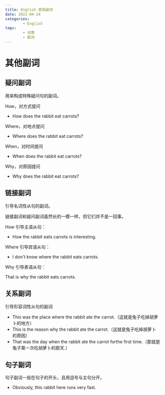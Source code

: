 ```yaml
---
title: English 其他副词
date: 2022-04-24
categories:
        - English
tags:
        - 词类
        - 副词
---
```


# 其他副词

## 疑问副词

用来构成特殊疑问句的副词。

 How，对方式提问

- How does the rabbit eat carrots?

Where，对地点提问

- Where does the rabbit eat carrots?

When，对时间提问

- When does the rabbit eat carrots?

Why，对原因提问

- Why does the rabbit eat carrots?

## 链接副词

引导名词性从句的副词。

链接副词和疑问副词虽然长的一模一样，但它们并不是一回事。

How 引导主语从句：

- How the rabbit eats carrots is interesting.

Where 引导宾语从句：

- I don't know where the rabbit eats carrots.

Why 引导表语从句：

That is why the rabbit eats carrots.

## 关系副词

引导形容词性从句的副词

- This was the place where the rabbit ate the carrot.（这就是兔子吃掉胡萝卜的地方）
- This is the reason why the rabbit ate the carrot.（这就是兔子吃掉胡萝卜的原因）
- That was the day when the rabbit ate the carrot forthe first time.（那就是兔子第一次吃胡萝卜的那天.）

## 句子副词

句子副词一般在句子的开头，且用逗号与主句分开。

- Obviously, this rabbit here runs very fast.